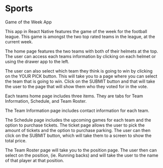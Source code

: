 # Sports
Game of the Week App

This app in React Native features the game of the week for the football league.  This game is amongst the two top rated teams in the league, at the current week.

The home page features the two teams with both of their helmets at the top.  The user can access each teams information by clicking on each helmet or using the drawer app to the left.

The user can also select which team they think is going to win by clicking on the YOUR PICK button.
This will take you to a page where you can select the team that is going to win.   Click on the SUBMIT button and that will take the user to the page that will show them who they voted for in the vote.

Each teams home page includes three items.  They are tabs for Team Information, Schedule, and Team Roster.

The Team Information page includes contact information for each team.

The Schedule page includes the upcoming games for each team and the option to purchase tickets.  The ticket page allows the user to pick the amount of tickets and the option to purchase parking.  The user can then click on the SUBMIT button, which will take them to a screen to show the total price.

The Team Roster page will take you to the position page.  The user then can select on the position, (ie. Running backs) and will take the user to the name of that player at that position.
